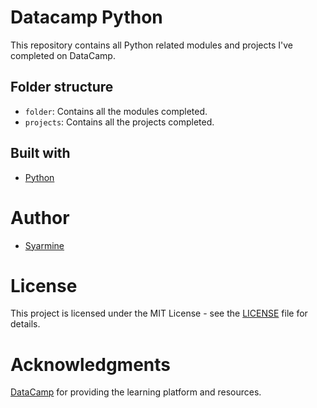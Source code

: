 # Datacamp Python
 
This repository contains all Python related modules and projects I've completed on DataCamp.

## Folder structure

- `folder`: Contains all the modules completed.
- `projects`: Contains all the projects completed.

## Built with

- [Python](https://www.python.org/)

# Author

- [Syarmine](https://github.com/syarmine)

# License

This project is licensed under the MIT License - see the [LICENSE](LICENSE) file for details.

# Acknowledgments

[DataCamp](https://www.datacamp.com/) for providing the learning platform and resources.
